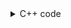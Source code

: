 <details><summary>C++ code</summary>

Runtime `0 ms` Beats `100%`.<br>
Memory `6 MB` Beats `73.21%`.

![](../../../../assets/1137.png)

</details>
